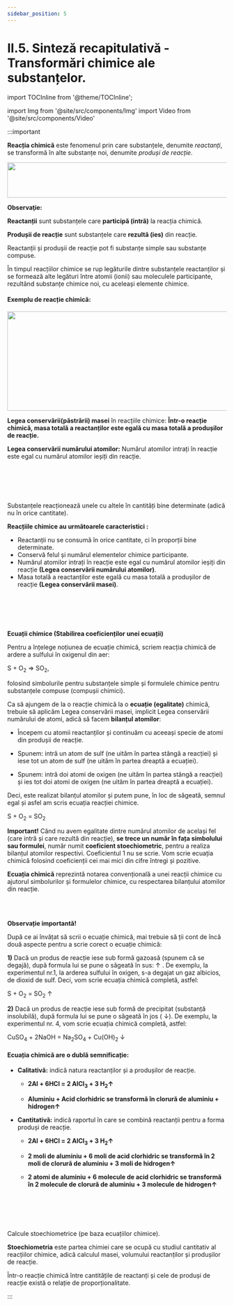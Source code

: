 ```yaml
---
sidebar_position: 5
---
```


# II.5. Sinteză recapitulativă - Transformări chimice ale substanțelor.

import TOCInline from '@theme/TOCInline';

<TOCInline toc={toc} />



import Img from '@site/src/components/Img'
import Video from '@site/src/components/Video'







:::important




**Reacția chimică** este fenomenul prin care substanțele, denumite _reactanți_, se transformă în alte substanțe noi, denumite _produși de reacție_.



<Img className="img-responsive4" src="chimie/clasa8/capitolul2/2_1_Poza1_SchemaReactieChimica.jpg" width="1000" height="81" />


**Observaţie:**

**Reactanții** sunt substanțele care **participă (intră)** la reacția chimică.

**Produșii de reacție** sunt substanțele care **rezultă (ies)** din reacție.

Reactanții și produșii de reacție pot fi substanțe simple sau substanțe compuse.

În timpul reacțiilor chimice se rup legăturile dintre substanțele reactanților și se formează alte legături între atomii (ionii) sau moleculele participante, rezultând substanțe chimice noi, cu aceleași elemente chimice.



#### Exemplu de reacție chimică:

<Img className="img-responsive4" src="chimie/clasa8/capitolul2/2_1_Poza2_ExempluDeReactieChimica.jpg" width="1000" height="228" />







**Legea conservării(păstrării) masei** în reacțiile chimice: **Într-o reacție chimică, masa totală a reactanților este egală cu masa totală a produșilor de reacție.**






**Legea conservării numărului atomilor:** Numărul atomilor intrați în reacție este egal cu numărul atomilor ieșiți din reacție. 




<br></br>
<br></br>



Substanțele reacționează unele cu altele în cantități bine determinate (adică nu în orice cantitate). 




**Reacțiile chimice au următoarele caracteristici :**

- Reactanții nu se consumă în orice cantitate, ci în proporții bine determinate.
- Conservă felul și numărul elementelor chimice participante.
- Numărul atomilor intrați în reacție este egal cu numărul atomilor ieșiți din reacție **(Legea conservării numărului atomilor)**.
- Masa totală a reactanților este egală cu masa totală a produșilor de reacție **(Legea conservării masei)**.



<br></br>
<br></br>


**Ecuații chimice (Stabilirea coeficienților unei ecuații)**


Pentru a înțelege noțiunea de ecuație chimică, scriem reacția chimică de ardere a sulfului în oxigenul din aer:

S + O<sub>2</sub> 	 =>  SO<sub>2</sub>, 

folosind simbolurile pentru substanțele simple și formulele chimice pentru substanțele compuse (compușii chimici).

Ca să ajungem de la o reacție chimică la o **ecuație (egalitate)** chimică, trebuie să aplicăm Legea conservării masei, implicit Legea conservării numărului de atomi, adică să facem **bilanțul atomilor**:

- Începem cu atomii reactanților și continuăm cu aceeași specie de atomi din produșii de reacție.

- Spunem: intră un atom de sulf (ne uităm în partea stângă a reacției) și iese tot un atom de sulf (ne uităm în partea dreaptă a ecuației). 

- Spunem: intră doi atomi de oxigen (ne uităm în partea stângă a reacției) și ies tot doi atomi de oxigen (ne uităm în partea dreaptă a ecuației). 

Deci, este realizat bilanțul atomilor și putem pune, în loc de săgeată, semnul egal și asfel am scris ecuația reacției chimice.

S + O<sub>2</sub>  = SO<sub>2</sub>



**Important!** Când nu avem egalitate dintre numărul atomilor de același fel (care intră și care rezultă din reacție), **se trece un număr în fața simbolului sau formulei**, număr numit **coeficient stoechiometric**, pentru a realiza bilanțul atomilor respectivi. Coeficientul 1 nu se scrie. Vom scrie ecuația chimică folosind coeficienții cei mai mici din cifre întregi și pozitive. 






**Ecuația chimică** reprezintă notarea convențională a unei reacții chimice cu ajutorul simbolurilor și formulelor chimice, cu respectarea bilanțului atomilor din reacție. 



<br></br>


**Observație importantă!** 

După ce ai învățat să scrii o ecuație chimică, mai trebuie să ții cont de încă două aspecte pentru a scrie corect o ecuație chimică:

**1)** Dacă un produs de reacție iese sub formă gazoasă (spunem că se degajă), după formula lui se pune o săgeată în sus: ↑ . De exemplu, la experimentul nr.1, la arderea sulfului în oxigen, s-a degajat un gaz albicios, de dioxid de sulf.  Deci, vom scrie ecuația chimică completă, astfel:

S + O<sub>2</sub>  = SO<sub>2</sub> ↑

**2)** Dacă un produs de reacție iese sub formă de precipitat (substanță insolubilă), după formula lui se pune o săgeată în jos ( ↓). De exemplu, la experimentul nr. 4, vom scrie ecuația chimică completă, astfel: 

CuSO<sub>4</sub>  + 2NaOH = Na<sub>2</sub>SO<sub>4</sub> + Cu(OH)<sub>2</sub> ↓

#### Ecuația chimică are o dublă semnificație:

- **Calitativă:** indică natura reactanților și a produșilor de reacție.

  - **2Al + 6HCl  = 2 AlCl<sub>3</sub>  + 3 H<sub>2</sub>↑**

  - **Aluminiu + Acid clorhidric se transformă în clorură de aluminiu + hidrogen↑**

- **Cantitativă:** indică raportul în care se combină reactanții pentru a forma produși de reacție.

  - **2Al + 6HCl  = 2 AlCl<sub>3</sub>  + 3 H<sub>2</sub>↑**

  - **2 moli de aluminiu + 6 moli de acid clorhidric se transformă în 2 moli de clorură de aluminiu + 3 moli de hidrogen↑**
  
  - **2 atomi de aluminiu + 6 molecule de acid clorhidric se transformă în 2 molecule de clorură de aluminiu + 3 molecule de hidrogen↑**
 


<br></br>
<br></br>




Calcule stoechiometrice (pe baza ecuațiilor chimice).



**Stoechiometria** este partea chimiei care se ocupă cu studiul cantitativ al reacțiilor chimice, adică calculul masei, volumului reactanților și produșilor de reacție. 


Într-o reacție chimică între cantitățile de reactanți și cele de produși de reacție există o relație de proporționalitate.








:::




<br></br>
<br></br>


